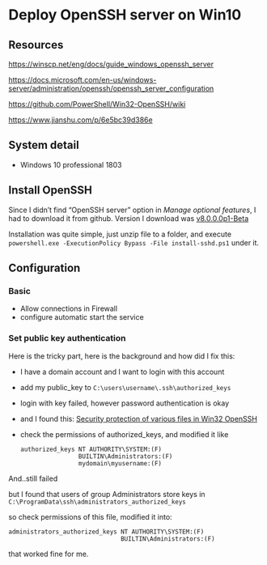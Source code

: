 # Deploy OpenSSH server on Win10

## Resources

https://winscp.net/eng/docs/guide_windows_openssh_server

https://docs.microsoft.com/en-us/windows-server/administration/openssh/openssh_server_configuration

https://github.com/PowerShell/Win32-OpenSSH/wiki

https://www.jianshu.com/p/6e5bc39d386e

## System detail

- Windows 10 professional 1803

## Install OpenSSH

Since I didn’t find “OpenSSH server” option in *Manage optional features*, I had to download it from github. Version I download was [v8.0.0.0p1-Beta](https://github.com/PowerShell/Win32-OpenSSH/releases/tag/v8.0.0.0p1-Beta)

Installation was quite simple, just unzip file to a folder, and execute `powershell.exe -ExecutionPolicy Bypass -File install-sshd.ps1` under it.

## Configuration

### Basic

- Allow connections in Firewall
- configure automatic start the service

### Set public key authentication

Here is the tricky part, here is the background and how did I fix this:

- I have a domain account and I want to login with this account

- add my public_key to `C:\users\username\.ssh\authorized_keys`

- login with key failed, however password authentication is okay

- and I found this: [Security protection of various files in Win32 OpenSSH](https://github.com/PowerShell/Win32-OpenSSH/wiki/Security-protection-of-various-files-in-Win32-OpenSSH#administrators_authorized_keys)

- check the permissions of authorized_keys, and modified it like

  ```
  authorized_keys NT AUTHORITY\SYSTEM:(F)
                  BUILTIN\Administrators:(F)
                  mydomain\myusername:(F)
  ```

And..still failed

but I found  that users of group Administrators store keys in `C:\ProgramData\ssh\administrators_authorized_keys` 

so check permissions of this file, modified it into:

```
administrators_authorized_keys NT AUTHORITY\SYSTEM:(F)
                               BUILTIN\Administrators:(F)
```

that worked fine for me.

